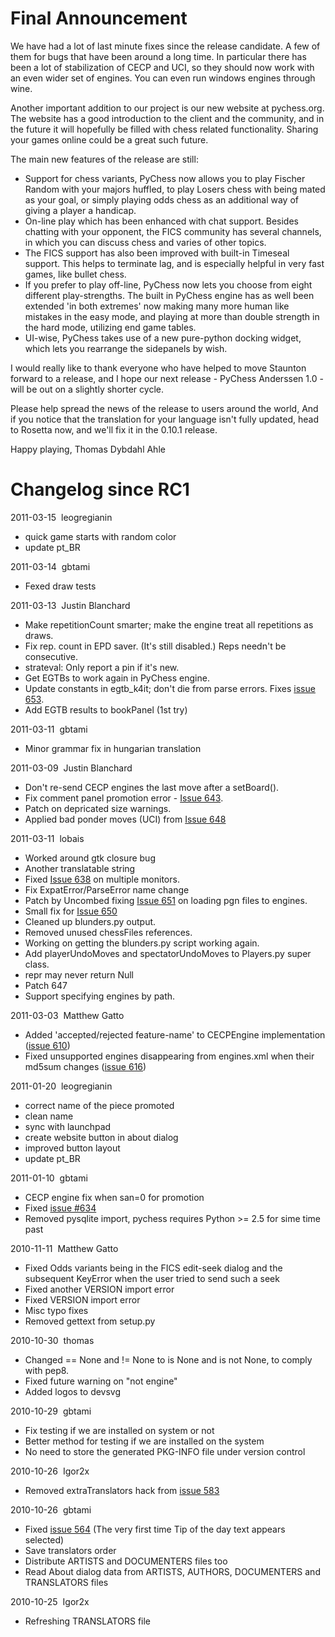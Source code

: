 # Final Announcement #

We have had a lot of last minute fixes since the release candidate. A few of them for bugs that have been around a long time.
In particular there has been a lot of stabilization of CECP and UCI, so they should now work with an even wider set of engines. You can even run windows engines through wine.

Another important addition to our project is our new website at pychess.org. The website has a good introduction to the client and the community, and in the future it will hopefully be filled with chess related functionality. Sharing your games online could be a great such future.

The main new features of the release are still:
  * Support for chess variants, PyChess now allows you to play Fischer Random with your majors huffled, to play Losers chess with being mated as your goal, or simply playing odds chess as an additional way of giving a player a handicap.
  * On-line play which has been enhanced with chat support. Besides chatting with your opponent, the FICS community has several channels, in which you can discuss chess and varies of other topics.
  * The FICS support has also been improved with built-in Timeseal support. This helps to terminate lag, and is especially helpful in very fast games, like bullet chess.
  * If you prefer to play off-line, PyChess now lets you choose from eight different play-strengths. The built in PyChess engine has as well been extended 'in both extremes' now making many more human like mistakes in the easy mode, and playing at more than double strength in the hard mode, utilizing end game tables.
  * UI-wise, PyChess takes use of a new pure-python docking widget, which lets you rearrange the sidepanels by wish.

I would really like to thank everyone who have helped to move Staunton forward to a release, and I hope our next release - PyChess Anderssen 1.0 - will be out on a slightly shorter cycle.

Please help spread the news of the release to users around the world,
And if you notice that the translation for your language isn't fully updated, head to Rosetta now, and we'll fix it in the 0.10.1 release.

Happy playing,
Thomas Dybdahl Ahle



# Changelog since RC1 #

2011-03-15  leogregianin
  * quick game starts with random color
  * update pt\_BR

2011-03-14  gbtami
  * Fexed draw tests

2011-03-13  Justin Blanchard

  * Make repetitionCount smarter; make the engine treat all repetitions as draws.
  * Fix rep. count in EPD saver. (It's still disabled.) Reps needn't be consecutive.
  * strateval: Only report a pin if it's new.
  * Get EGTBs to work again in PyChess engine.
  * Update constants in egtb\_k4it; don't die from parse errors. Fixes [issue 653](https://code.google.com/p/pychess/issues/detail?id=653).
  * Add EGTB results to bookPanel (1st try)

2011-03-11  gbtami

  * Minor grammar fix in hungarian translation

2011-03-09  Justin Blanchard

  * Don't re-send CECP engines the last move after a setBoard().
  * Fix comment panel promotion error - [Issue 643](https://code.google.com/p/pychess/issues/detail?id=643).
  * Patch on depricated size warnings.
  * Applied bad ponder moves (UCI) from [Issue 648](https://code.google.com/p/pychess/issues/detail?id=648)

2011-03-11  lobais

  * Worked around gtk closure bug
  * Another translatable string
  * Fixed [Issue 638](https://code.google.com/p/pychess/issues/detail?id=638) on multiple monitors.
  * Fix ExpatError/ParseError name change
  * Patch by Uncombed fixing [Issue 651](https://code.google.com/p/pychess/issues/detail?id=651) on loading pgn files to engines.
  * Small fix for [Issue 650](https://code.google.com/p/pychess/issues/detail?id=650)
  * Cleaned up blunders.py output.
  * Removed unused chessFiles references.
  * Working on getting the blunders.py script working again.
  * Add playerUndoMoves and spectatorUndoMoves to Players.py super class.
  * repr may never return Null
  * Patch 647
  * Support specifying engines by path.

2011-03-03  Matthew Gatto

  * Added 'accepted/rejected feature-name' to CECPEngine implementation ([issue 610](https://code.google.com/p/pychess/issues/detail?id=610))
  * Fixed unsupported engines disappearing from engines.xml when their md5sum changes ([issue 616](https://code.google.com/p/pychess/issues/detail?id=616))

2011-01-20  leogregianin

  * correct name of the piece promoted
  * clean name
  * sync with launchpad
  * create website button in about dialog
  * improved button layout
  * update pt\_BR

2011-01-10  gbtami

  * CECP engine fix when san=0 for promotion
  * Fixed [issue #634](https://code.google.com/p/pychess/issues/detail?id=#634)
  * Removed pysqlite import, pychess requires Python >= 2.5 for sime time past

2010-11-11  Matthew Gatto

  * Fixed Odds variants being in the FICS edit-seek dialog and the subsequent KeyError when the user tried to send such a seek
  * Fixed another VERSION import error
  * Fixed VERSION import error
  * Misc typo fixes
  * Removed gettext from setup.py

2010-10-30  thomas

  * Changed == None and != None to is None and is not None, to comply with pep8.
  * Fixed future warning on "not engine"
  * Added logos to devsvg

2010-10-29  gbtami

  * Fix testing if we are installed on system or not
  * Better method for testing if we are installed on the system
  * No need to store the generated PKG-INFO file under version control

2010-10-26  Igor2x

  * Removed extraTranslators hack from [issue 583](https://code.google.com/p/pychess/issues/detail?id=583)

2010-10-26  gbtami

  * Fixed [issue 564](https://code.google.com/p/pychess/issues/detail?id=564) (The very first time Tip of the day text appears selected)
  * Save translators order
  * Distribute ARTISTS and DOCUMENTERS files too
  * Read About dialog data from ARTISTS, AUTHORS, DOCUMENTERS and TRANSLATORS files

2010-10-25  Igor2x

  * Refreshing TRANSLATORS file